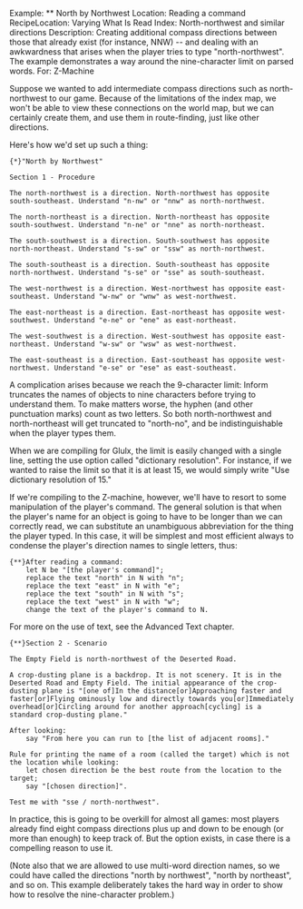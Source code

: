 Example: ** North by Northwest
Location: Reading a command
RecipeLocation: Varying What Is Read
Index: North-northwest and similar directions
Description: Creating additional compass directions between those that already exist (for instance, NNW) -- and dealing with an awkwardness that arises when the player tries to type "north-northwest". The example demonstrates a way around the nine-character limit on parsed words.
For: Z-Machine

  
Suppose we wanted to add intermediate compass directions such as north-northwest to our game. Because of the limitations of the index map, we won't be able to view these connections on the world map, but we can certainly create them, and use them in route-finding, just like other directions.

  
Here's how we'd set up such a thing:

  

``` inform7
{*}"North by Northwest"

Section 1 - Procedure

The north-northwest is a direction. North-northwest has opposite south-southeast. Understand "n-nw" or "nnw" as north-northwest.

The north-northeast is a direction. North-northeast has opposite south-southwest. Understand "n-ne" or "nne" as north-northeast.

The south-southwest is a direction. South-southwest has opposite north-northeast. Understand "s-sw" or "ssw" as north-northwest.

The south-southeast is a direction. South-southeast has opposite north-northwest. Understand "s-se" or "sse" as south-southeast.

The west-northwest is a direction. West-northwest has opposite east-southeast. Understand "w-nw" or "wnw" as west-northwest.

The east-northeast is a direction. East-northeast has opposite west-southwest. Understand "e-ne" or "ene" as east-northeast.

The west-southwest is a direction. West-southwest has opposite east-northeast. Understand "w-sw" or "wsw" as west-northwest.

The east-southeast is a direction. East-southeast has opposite west-northwest. Understand "e-se" or "ese" as east-southeast.
```

  
A complication arises because we reach the 9-character limit: Inform truncates the names of objects to nine characters before trying to understand them. To make matters worse, the hyphen (and other punctuation marks) count as two letters. So both north-northwest and north-northeast will get truncated to "north-no", and be indistinguishable when the player types them.

  
When we are compiling for Glulx, the limit is easily changed with a single line, setting the use option called "dictionary resolution". For instance, if we wanted to raise the limit so that it is at least 15, we would simply write "Use dictionary resolution of 15."

  
If we're compiling to the Z-machine, however, we'll have to resort to some manipulation of the player's command. The general solution is that when the player's name for an object is going to have to be longer than we can correctly read, we can substitute an unambiguous abbreviation for the thing the player typed. In this case, it will be simplest and most efficient always to condense the player's direction names to single letters, thus:

  

``` inform7
{**}After reading a command:
	let N be "[the player's command]";
	replace the text "north" in N with "n";
	replace the text "east" in N with "e";
	replace the text "south" in N with "s";
	replace the text "west" in N with "w";
	change the text of the player's command to N.
```

  
For more on the use of text, see the Advanced Text chapter.

  

``` inform7
{**}Section 2 - Scenario

The Empty Field is north-northwest of the Deserted Road.

A crop-dusting plane is a backdrop. It is not scenery. It is in the Deserted Road and Empty Field. The initial appearance of the crop-dusting plane is "[one of]In the distance[or]Approaching faster and faster[or]Flying ominously low and directly towards you[or]Immediately overhead[or]Circling around for another approach[cycling] is a standard crop-dusting plane."

After looking:
	say "From here you can run to [the list of adjacent rooms]."

Rule for printing the name of a room (called the target) which is not the location while looking:
	let chosen direction be the best route from the location to the target;
	say "[chosen direction]".

Test me with "sse / north-northwest".
```

  
In practice, this is going to be overkill for almost all games: most players already find eight compass directions plus up and down to be enough (or more than enough) to keep track of. But the option exists, in case there is a compelling reason to use it.

  
(Note also that we are allowed to use multi-word direction names, so we could  have called the directions "north by northwest", "north by northeast", and so on. This example deliberately takes the hard way in order to show how to resolve the nine-character problem.)

